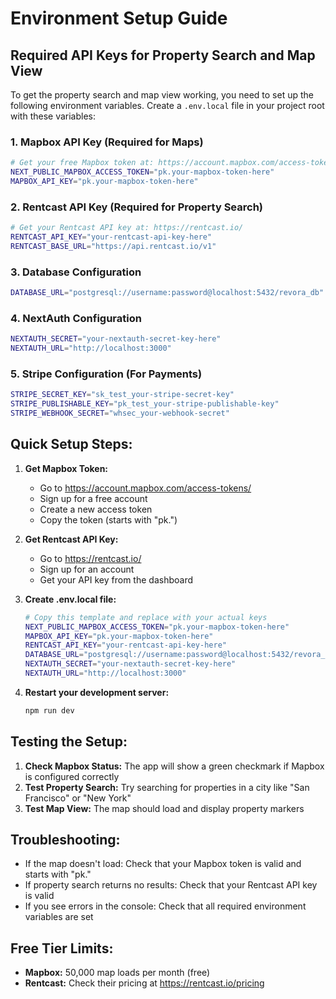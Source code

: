 # Environment Setup Guide

## Required API Keys for Property Search and Map View

To get the property search and map view working, you need to set up the following environment variables. Create a `.env.local` file in your project root with these variables:

### 1. Mapbox API Key (Required for Maps)
```bash
# Get your free Mapbox token at: https://account.mapbox.com/access-tokens/
NEXT_PUBLIC_MAPBOX_ACCESS_TOKEN="pk.your-mapbox-token-here"
MAPBOX_API_KEY="pk.your-mapbox-token-here"
```

### 2. Rentcast API Key (Required for Property Search)
```bash
# Get your Rentcast API key at: https://rentcast.io/
RENTCAST_API_KEY="your-rentcast-api-key-here"
RENTCAST_BASE_URL="https://api.rentcast.io/v1"
```

### 3. Database Configuration
```bash
DATABASE_URL="postgresql://username:password@localhost:5432/revora_db"
```

### 4. NextAuth Configuration
```bash
NEXTAUTH_SECRET="your-nextauth-secret-key-here"
NEXTAUTH_URL="http://localhost:3000"
```

### 5. Stripe Configuration (For Payments)
```bash
STRIPE_SECRET_KEY="sk_test_your-stripe-secret-key"
STRIPE_PUBLISHABLE_KEY="pk_test_your-stripe-publishable-key"
STRIPE_WEBHOOK_SECRET="whsec_your-webhook-secret"
```

## Quick Setup Steps:

1. **Get Mapbox Token:**
   - Go to https://account.mapbox.com/access-tokens/
   - Sign up for a free account
   - Create a new access token
   - Copy the token (starts with "pk.")

2. **Get Rentcast API Key:**
   - Go to https://rentcast.io/
   - Sign up for an account
   - Get your API key from the dashboard

3. **Create .env.local file:**
   ```bash
   # Copy this template and replace with your actual keys
   NEXT_PUBLIC_MAPBOX_ACCESS_TOKEN="pk.your-mapbox-token-here"
   MAPBOX_API_KEY="pk.your-mapbox-token-here"
   RENTCAST_API_KEY="your-rentcast-api-key-here"
   DATABASE_URL="postgresql://username:password@localhost:5432/revora_db"
   NEXTAUTH_SECRET="your-nextauth-secret-key-here"
   NEXTAUTH_URL="http://localhost:3000"
   ```

4. **Restart your development server:**
   ```bash
   npm run dev
   ```

## Testing the Setup:

1. **Check Mapbox Status:** The app will show a green checkmark if Mapbox is configured correctly
2. **Test Property Search:** Try searching for properties in a city like "San Francisco" or "New York"
3. **Test Map View:** The map should load and display property markers

## Troubleshooting:

- If the map doesn't load: Check that your Mapbox token is valid and starts with "pk."
- If property search returns no results: Check that your Rentcast API key is valid
- If you see errors in the console: Check that all required environment variables are set

## Free Tier Limits:

- **Mapbox:** 50,000 map loads per month (free)
- **Rentcast:** Check their pricing at https://rentcast.io/pricing
